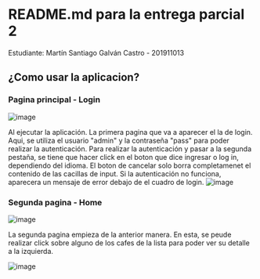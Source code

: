 # README.md para la entrega parcial 2
Estudiante: Martín Santiago Galván Castro - 201911013

## ¿Como usar la aplicacion?  

### Pagina principal - Login  
![image](https://github.com/msgalvan1207/parcial1/assets/85647232/79fef16a-19fd-4fa7-9968-b7d62a161e27)

Al ejecutar la aplicación. La primera pagina que va a aparecer el la de login. Aqui, se utiliza el usuario "admin" y la contraseña "pass" para poder realizar la autenticación.
Para realizar la autenticación y pasar a la segunda pestaña, se tiene que hacer click en el boton que dice ingresar o log in, dependiendo del idioma.
El boton de cancelar solo borra completamenet el contenido de las cacillas de input.
Si la autenticación no funciona, aparecera un mensaje de error debajo de el cuadro de login. 
![image](https://github.com/msgalvan1207/parcial1/assets/85647232/5ab5fa4c-9938-4686-a90c-3c1fb04fe036)

### Segunda pagina - Home  
![image](https://github.com/msgalvan1207/parcial1/assets/85647232/7a5f557c-98ab-4340-a2f6-9e720cd96465)

La segunda pagina empieza de la anterior manera. En esta, se peude realizar click sobre alguno de los cafes de la lista para poder ver su detalle a la izquierda. 

![image](https://github.com/msgalvan1207/parcial1/assets/85647232/bea31d19-a867-4ae0-968c-eafa9d27ada2)



